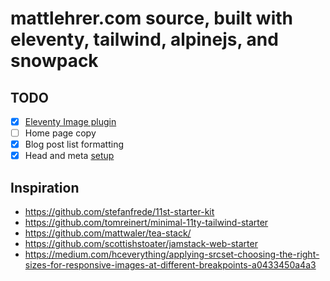 # mattlehrer.com source, built with eleventy, tailwind, alpinejs, and snowpack

## TODO

- [x] [Eleventy Image plugin](https://www.11ty.dev/docs/plugins/image/)
- [ ] Home page copy
- [x] Blog post list formatting
- [x] Head and meta [setup](https://github.com/scottishstoater/jamstack-web-starter/blob/master/src/_includes/head.njk)

## Inspiration

- https://github.com/stefanfrede/11st-starter-kit
- https://github.com/tomreinert/minimal-11ty-tailwind-starter
- https://github.com/mattwaler/tea-stack/
- https://github.com/scottishstoater/jamstack-web-starter
- https://medium.com/hceverything/applying-srcset-choosing-the-right-sizes-for-responsive-images-at-different-breakpoints-a0433450a4a3
